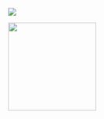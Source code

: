   <a href="https://instagram.com/thiago.viniciusc" target="_blank"><img src="https://img.shields.io/badge/-Instagram-%23E4405F?style=for-the-badge&logo=instagram&logoColor=white" target="_blank"></a>
<table>
    <tr>
        <img height="180em" src="https://github-readme-stats.vercel.app/api/top-langs/?username=thiagoclopes&layout=compact&theme=dark" "Top Languages"/>
    </tr>
    
</table>
